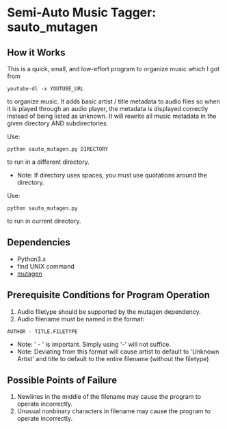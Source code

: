 # Semi-Auto Music Tagger: sauto_mutagen

## How it Works
This is a quick, small, and low-effort program to organize music which I got from
```
youtube-dl -x YOUTUBE_URL
```
to organize music. It adds basic artist / title metadata to audio
files so when it is played through an audio player, the metadata is
displayed correctly instead of being listed as unknown.
It will rewrite all music metadata in the given directory
AND subdirectories.

Use:
```
python sauto_mutagen.py DIRECTORY
```
to run in a different directory.
* Note: If directory uses spaces, you must use quotations around the directory.

Use:
```
python sauto_mutagen.py
```
to run in current directory.

## Dependencies
* Python3.x
* find UNIX command
* [mutagen](https://mutagen.readthedocs.io/en/latest/)

## Prerequisite Conditions for Program Operation
1. Audio filetype should be supported by the mutagen dependency.
2. Audio filename must be named in the format:
```
AUTHOR - TITLE.FILETYPE
```
* Note: ' - ' is important. Simply using '-' will not suffice.
* Note: Deviating from this format will cause artist to default to 'Unknown Artist' and
title to default to the entire filename (without the filetype)

## Possible Points of Failure
1. Newlines in the middle of the filename may cause the program to operate incorrectly.
2. Unusual nonbinary characters in filename may cause the program to operate incorrectly.